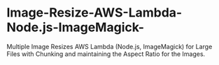 # Image-Resize-AWS-Lambda-Node.js-ImageMagick-
Multiple Image Resizes AWS Lambda (Node.js, ImageMagick) for Large Files with Chunking and maintaining the Aspect Ratio for the Images. 
